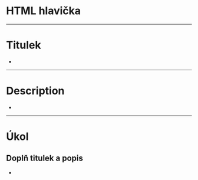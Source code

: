 <!-- .slide: data-state="c-slide-inter" -->

# HTML hlavička

---

# Titulek

>>>
*

---

# Description

>>>
*

---

<!-- .slide: data-state="c-slide-task" -->

# Úkol

## Doplň titulek a popis

>>>
*

